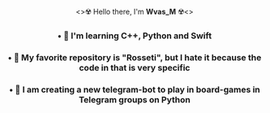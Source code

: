 
<div id="header" align="center">
    <>☢️ Hello there, I'm <b>Wvas_M</b> ☢️<>
    <h3>• 🦐 I'm learning <b>C++</b>, <b>Python</b> and <b>Swift</b></h3>
    <h3>• 🥑 My favorite repository is "Rosseti", but I hate it because the code in that is very specific</h3>
    <h3>• 🍾 I am creating a new telegram-bot to play in board-games in Telegram groups on <b>Python</b></h3>
</div>
